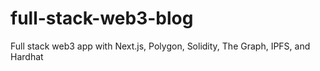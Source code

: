 # full-stack-web3-blog
Full stack web3 app with Next.js, Polygon, Solidity, The Graph, IPFS, and Hardhat
